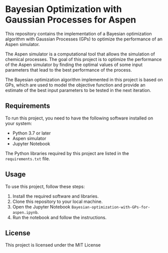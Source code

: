 # Bayesian Optimization with Gaussian Processes for Aspen

This repository contains the implementation of a Bayesian optimization algorithm with Gaussian Processes (GPs) to optimize the performance of an Aspen simulator.

The Aspen simulator is a computational tool that allows the simulation of chemical processes. The goal of this project is to optimize the performance of the Aspen simulator by finding the optimal values of some input parameters that lead to the best performance of the process.

The Bayesian optimization algorithm implemented in this project is based on GPs, which are used to model the objective function and provide an estimate of the best input parameters to be tested in the next iteration.

## Requirements

To run this project, you need to have the following software installed on your system:

- Python 3.7 or later
- Aspen simulator
- Jupyter Notebook

The Python libraries required by this project are listed in the `requirements.txt` file.

## Usage

To use this project, follow these steps:

1. Install the required software and libraries.
2. Clone this repository to your local machine.
3. Open the Jupyter Notebook `Bayesian-optimization-with-GPs-for-aspen.ipynb`.
4. Run the notebook and follow the instructions.

## License

This project is licensed under the MIT License
